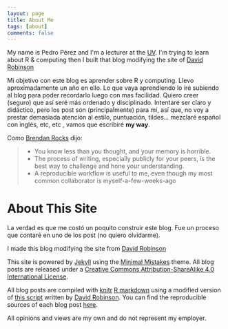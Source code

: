 ```yaml
---
layout: page
title: About Me
tags: [about]
comments: false
---
```


My name is Pedro Pérez and I'm a lecturer at the [UV](http://www.uv.es). 
I'm trying to learn about R & computing then I built that blog modifying the site of [David Robinson](http://varianceexplained.org/) 

Mi objetivo con este blog es aprender sobre R y computing. Llevo aproximadamente un año en ello. Lo que vaya aprendiendo lo iré subiendo al blog para poder recordarlo luego con mas facilidad. Quiero creer (seguro) que así seré más ordenado y disciplinado. Intentaré ser claro y didáctico, pero los post son (principalmente) para mí, así que, no voy a prestar demasiada atención al estilo, puntuación, tildes... mezclaré español con inglés, etc, etc , vamos que escribiré **my way**. 

Como [Brendan Rocks](http://www.r-bloggers.com/blogging-with-rmarkdown-knitr-and-jekyll/) dijo:   

> - You know less than you thought, and your memory is horrible.  
> - The process of writing, especially publicly for your peers, is the best way to challenge and hone your understanding. 
> - A reproducible workflow is useful to me, even though my most common collaborator is myself-a-few-weeks-ago     






About This Site
=========

La verdad es que me costó un poquito construir este blog. Fue un proceso que contaré en uno de los post (no quiero olvidarme). 

I made this blog modifying the site from [David Robinson](http://varianceexplained.org/)   

This site is powered by [Jekyll](http://jekyllrb.com/) using the [Minimal Mistakes](http://mademistakes.com/minimal-mistakes/) theme. All blog posts are released under a [Creative Commons Attribution-ShareAlike 4.0 International License](http://creativecommons.org/licenses/by-sa/4.0/).  

All blog posts are compiled with [knitr](http://yihui.name/knitr/) [R markdown](http://rmarkdown.rstudio.com/) using a modified version of [this script](https://github.com/dgrtwo/dgrtwo.github.com/blob/master/_scripts/knitpages.R) written by [David Robinson](http://varianceexplained.org/). You can find the reproducible sources of each blog post [here](https://github.com/perezp44/perezp44.github.io/tree/master/_R).  

All opinions and views are my own and do not represent my employer.  